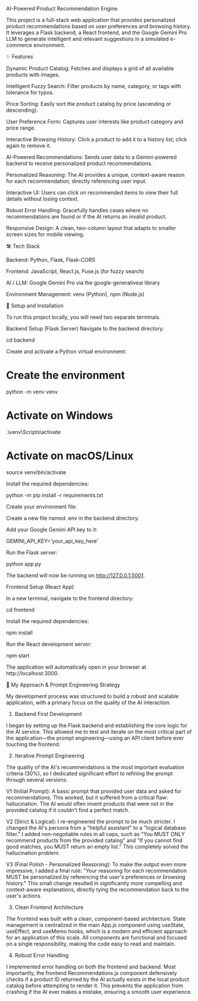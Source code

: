 AI-Powered Product Recommendation Engine


This project is a full-stack web application that provides personalized product recommendations based on user preferences and browsing history. It leverages a Flask backend, a React frontend, and the Google Gemini Pro LLM to generate intelligent and relevant suggestions in a simulated e-commerce environment.

✨ Features


Dynamic Product Catalog: Fetches and displays a grid of all available products with images.

Intelligent Fuzzy Search: Filter products by name, category, or tags with tolerance for typos.

Price Sorting: Easily sort the product catalog by price (ascending or descending).

User Preference Form: Captures user interests like product category and price range.

Interactive Browsing History: Click a product to add it to a history list; click again to remove it.

AI-Powered Recommendations: Sends user data to a Gemini-powered backend to receive personalized product recommendations.

Personalized Reasoning: The AI provides a unique, context-aware reason for each recommendation, directly referencing user input.

Interactive UI: Users can click on recommended items to view their full details without losing context.

Robust Error Handling: Gracefully handles cases where no recommendations are found or if the AI returns an invalid product.

Responsive Design: A clean, two-column layout that adapts to smaller screen sizes for mobile viewing.

🛠️ Tech Stack


Backend: Python, Flask, Flask-CORS

Frontend: JavaScript, React.js, Fuse.js (for fuzzy search)

AI / LLM: Google Gemini Pro via the google-generativeai library

Environment Management: venv (Python), npm (Node.js)

🚀 Setup and Installation

To run this project locally, you will need two separate terminals.

Backend Setup (Flask Server)
Navigate to the backend directory:

cd backend

Create and activate a Python virtual environment:

# Create the environment

python -m venv venv

# Activate on Windows

.\venv\Scripts\activate

# Activate on macOS/Linux

source venv/bin/activate

Install the required dependencies:

python -m pip install -r requirements.txt

Create your environment file:

Create a new file named .env in the backend directory.

Add your Google Gemini API key to it:

GEMINI_API_KEY='your_api_key_here'

Run the Flask server:

python app.py

The backend will now be running on http://127.0.0.1:5001.

Frontend Setup (React App)

In a new terminal, navigate to the frontend directory:

cd frontend

Install the required dependencies:

npm install

Run the React development server:

npm start

The application will automatically open in your browser at http://localhost:3000.

🧠 My Approach & Prompt Engineering Strategy

My development process was structured to build a robust and scalable application, with a primary focus on the quality of the AI interaction.

1. Backend First Development
   
I began by setting up the Flask backend and establishing the core logic for the AI service. This allowed me to test and iterate on the most critical part of the application—the prompt engineering—using an API client before ever touching the frontend.

2. Iterative Prompt Engineering
   
The quality of the AI's recommendations is the most important evaluation criteria (30%), so I dedicated significant effort to refining the prompt through several versions.

V1 (Initial Prompt): A basic prompt that provided user data and asked for recommendations. This worked, but it suffered from a critical flaw: hallucination. The AI would often invent products that were not in the provided catalog if it couldn't find a perfect match.

V2 (Strict & Logical): I re-engineered the prompt to be much stricter. I changed the AI's persona from a "helpful assistant" to a "logical database filter." I added non-negotiable rules in all caps, such as "You MUST ONLY recommend products from the provided catalog" and "If you cannot find good matches, you MUST return an empty list." This completely solved the hallucination problem.

V3 (Final Polish - Personalized Reasoning): To make the output even more impressive, I added a final rule: "Your reasoning for each recommendation MUST be personalized by referencing the user's preferences or browsing history." This small change resulted in significantly more compelling and context-aware explanations, directly tying the recommendation back to the user's actions.

3. Clean Frontend Architecture
   
The frontend was built with a clean, component-based architecture. State management is centralized in the main App.js component using useState, useEffect, and useMemo hooks, which is a modern and efficient approach for an application of this scale. All components are functional and focused on a single responsibility, making the code easy to read and maintain.

4. Robust Error Handling
   
I implemented error handling on both the frontend and backend. Most importantly, the frontend Recommendations.js component defensively checks if a product ID returned by the AI actually exists in the local product catalog before attempting to render it. This prevents the application from crashing if the AI ever makes a mistake, ensuring a smooth user experience.
